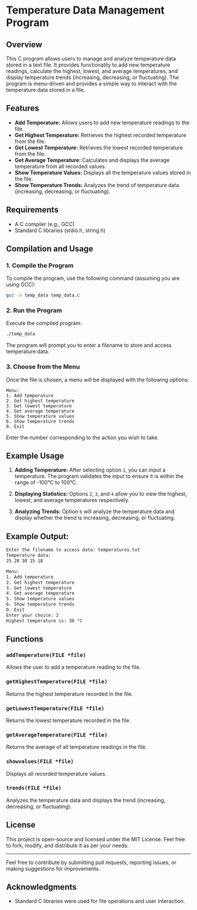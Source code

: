 # Temperature Data Management Program

## Overview
This C program allows users to manage and analyze temperature data stored in a text file. It provides functionality to add new temperature readings, calculate the highest, lowest, and average temperatures, and display temperature trends (increasing, decreasing, or fluctuating). The program is menu-driven and provides a simple way to interact with the temperature data stored in a file.

## Features

- **Add Temperature:** Allows users to add new temperature readings to the file.
- **Get Highest Temperature:** Retrieves the highest recorded temperature from the file.
- **Get Lowest Temperature:** Retrieves the lowest recorded temperature from the file.
- **Get Average Temperature:** Calculates and displays the average temperature from all recorded values.
- **Show Temperature Values:** Displays all the temperature values stored in the file.
- **Show Temperature Trends:** Analyzes the trend of temperature data (increasing, decreasing, or fluctuating).

## Requirements

- A C compiler (e.g., GCC)
- Standard C libraries (stdio.h, string.h)

## Compilation and Usage

### 1. Compile the Program

To compile the program, use the following command (assuming you are using GCC):

```bash
gcc -o temp_data temp_data.c
```

### 2. Run the Program

Execute the compiled program:

```bash
./temp_data
```

The program will prompt you to enter a filename to store and access temperature data.

### 3. Choose from the Menu

Once the file is chosen, a menu will be displayed with the following options:

```
Menu:
1. Add temperature
2. Get highest temperature
3. Get lowest temperature
4. Get average temperature
5. Show temperature values
6. Show temperature trends
0. Exit
```

Enter the number corresponding to the action you wish to take.

## Example Usage

1. **Adding Temperature:** 
   After selecting option `1`, you can input a temperature. The program validates the input to ensure it is within the range of -100°C to 100°C.
   
2. **Displaying Statistics:**
   Options `2`, `3`, and `4` allow you to view the highest, lowest, and average temperatures respectively.

3. **Analyzing Trends:**
   Option `6` will analyze the temperature data and display whether the trend is increasing, decreasing, or fluctuating.

## Example Output:

```bash
Enter the filename to access data: temperatures.txt
Temperature data:
25 28 30 15 18 

Menu:
1. Add temperature
2. Get highest temperature
3. Get lowest temperature
4. Get average temperature
5. Show temperature values
6. Show temperature trends
0. Exit
Enter your choice: 2
Highest temperature is: 30 °C 
```

## Functions

### `addTemperature(FILE *file)`
Allows the user to add a temperature reading to the file.

### `getHighestTemperature(FILE *file)`
Returns the highest temperature recorded in the file.

### `getLowestTemperature(FILE *file)`
Returns the lowest temperature recorded in the file.

### `getAverageTemperature(FILE *file)`
Returns the average of all temperature readings in the file.

### `showvalues(FILE *file)`
Displays all recorded temperature values.

### `trends(FILE *file)`
Analyzes the temperature data and displays the trend (increasing, decreasing, or fluctuating).

## License

This project is open-source and licensed under the MIT License. Feel free to fork, modify, and distribute it as per your needs.

---

Feel free to contribute by submitting pull requests, reporting issues, or making suggestions for improvements.

## Acknowledgments

- Standard C libraries were used for file operations and user interaction.
